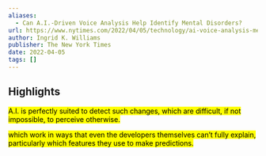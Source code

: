 ```yaml
---
aliases:
  - Can A.I.-Driven Voice Analysis Help Identify Mental Disorders?
url: https://www.nytimes.com/2022/04/05/technology/ai-voice-analysis-mental-health.html
author: Ingrid K. Williams
publisher: The New York Times
date: 2022-04-05
tags: []
---
```


## Highlights
<mark>A.I. is perfectly suited to detect such changes, which are difficult, if not impossible, to perceive otherwise.</mark>

<mark>which work in ways that even the developers themselves can’t fully explain, particularly which features they use to make predictions.</mark>

